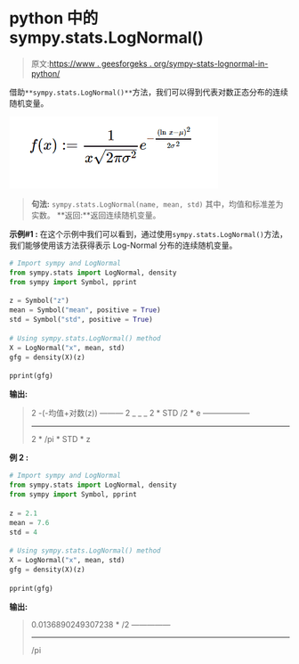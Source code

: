 # python 中的 sympy.stats.LogNormal()

> 原文:[https://www . geesforgeks . org/sympy-stats-lognormal-in-python/](https://www.geeksforgeeks.org/sympy-stats-lognormal-in-python/)

借助`**sympy.stats.LogNormal()**`方法，我们可以得到代表对数正态分布的连续随机变量。

![](img/62418c7dccd2458733d96e9798806481.png)

> **句法:** `sympy.stats.LogNormal(name, mean, std)`
> 其中，均值和标准差为实数。
> **返回:**返回连续随机变量。

**示例#1 :**
在这个示例中我们可以看到，通过使用`sympy.stats.LogNormal()`方法，我们能够使用该方法获得表示 Log-Normal 分布的连续随机变量。

```py
# Import sympy and LogNormal
from sympy.stats import LogNormal, density
from sympy import Symbol, pprint

z = Symbol("z")
mean = Symbol("mean", positive = True)
std = Symbol("std", positive = True)

# Using sympy.stats.LogNormal() method
X = LogNormal("x", mean, std)
gfg = density(X)(z)

pprint(gfg)
```

**输出:**

> 2
> -(-均值+对数(z))
> ———
> 2
> _ _ _ 2 * STD
> \/2 * e
> ——————
> _ _ _ _
> 2 * \/pi * STD * z

**例 2 :**

```py
# Import sympy and LogNormal
from sympy.stats import LogNormal, density
from sympy import Symbol, pprint

z = 2.1
mean = 7.6
std = 4

# Using sympy.stats.LogNormal() method
X = LogNormal("x", mean, std)
gfg = density(X)(z)

pprint(gfg)
```

**输出:**

> 0.0136890249307238 * \/2
> —————
> _ _ _ _
> \/pi